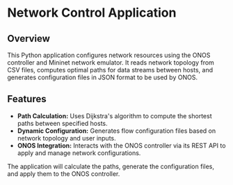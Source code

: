 # Network Control Application

## Overview

This Python application configures network resources using the ONOS controller and Mininet network emulator. It reads network topology from CSV files, computes optimal paths for data streams between hosts, and generates configuration files in JSON format to be used by ONOS.

## Features

- **Path Calculation:** Uses Dijkstra's algorithm to compute the shortest paths between specified hosts.
- **Dynamic Configuration:** Generates flow configuration files based on network topology and user inputs.
- **ONOS Integration:** Interacts with the ONOS controller via its REST API to apply and manage network configurations.


The application will calculate the paths, generate the configuration files, and apply them to the ONOS controller.
